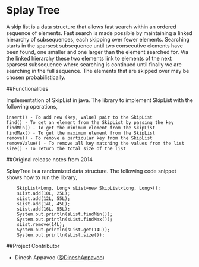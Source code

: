 Splay Tree
=========

A skip list is a data structure that allows fast search within an ordered sequence of elements. Fast search is made possible by 
maintaining a linked hierarchy of subsequences, each skipping over fewer elements. Searching starts in the sparsest subsequence 
until two consecutive elements have been found, one smaller and one larger than the element searched for. Via the linked hierarchy 
these two elements link to elements of the next sparsest subsequence where searching is continued until finally we are searching in 
the full sequence. The elements that are skipped over may be chosen probabilistically.

##Functionalities

Implementation of SkipList in java. The library to implement SkipList with the following operations,


    insert() - To add new (key, value) pair to the SkipList
    find() - To get an element from the SkipList by passing the key
    findMin() - To get the minimum element from the SkipList
    findMax() - To get the maximum element from the SkipList
    remove() - To remove a particular key from the SkipList
    removeValue() - To remove all key matching the values from the list
    size() - To return the total size of the list
    

##Original release notes from 2014

SplayTree is a randomized data structure. The following code snippet shows how to run the library,


    	SkipList<Long, Long> sList=new SkipList<Long, Long>();
		sList.add(10L, 25L);
		sList.add(12L, 55L);
		sList.add(14L, 45L);
		sList.add(16L, 55L);
		System.out.println(sList.findMin());
		System.out.println(sList.findMax());
		sList.remove(14L);
		System.out.println(sList.get(14L));
		System.out.println(sList.size());
		
##Project Contributor

* Dinesh Appavoo ([@DineshAppavoo](https://twitter.com/DineshAppavoo))
